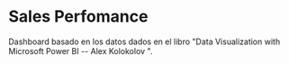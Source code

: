 # Sales Perfomance

Dashboard basado en los datos dados en el libro "Data Visualization with Microsoft Power BI -- Alex Kolokolov ".
